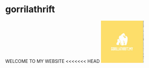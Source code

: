 # gorrilathrift
WELCOME TO MY WEBSITE
<<<<<<< HEAD
<a href="HOME 1.html"><img src="images/About-Us_03.jpg" width="135" height="133" alt=""></a>
